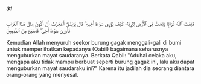 ##### 31

<span class="ayah">فَبَعَثَ ٱللَّهُ غُرَابًۭا يَبْحَثُ فِى ٱلْأَرْضِ لِيُرِيَهُۥ كَيْفَ يُوَٰرِى سَوْءَةَ أَخِيهِ ۚ قَالَ يَٰوَيْلَتَىٰٓ أَعَجَزْتُ أَنْ أَكُونَ مِثْلَ هَٰذَا ٱلْغُرَابِ فَأُوَٰرِىَ سَوْءَةَ أَخِى ۖ فَأَصْبَحَ مِنَ ٱلنَّٰدِمِينَ</span>

<span class="ayah_translation">Kemudian Allah menyuruh seekor burung gagak menggali-gali di bumi untuk memperlihatkan kepadanya (Qabil) bagaimana seharusnya menguburkan mayat saudaranya. Berkata Qabil: "Aduhai celaka aku, mengapa aku tidak mampu berbuat seperti burung gagak ini, lalu aku dapat menguburkan mayat saudaraku ini?" Karena itu jadilah dia seorang diantara orang-orang yang menyesal.</span>
